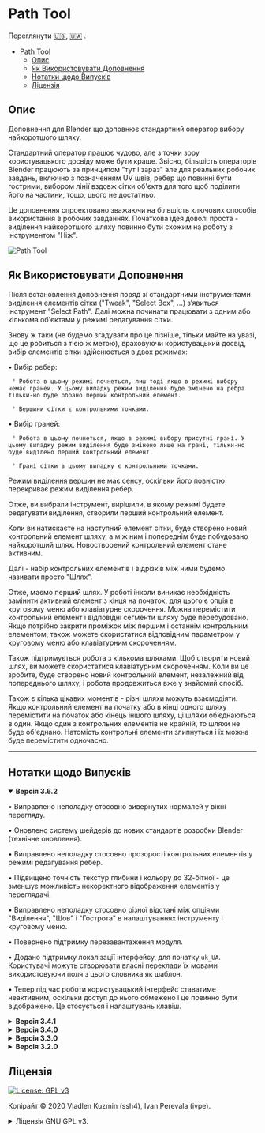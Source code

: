 # Path Tool

Переглянути
[🇺🇸](./README.md),
[🇺🇦](./README_uk.md)
.

- [Path Tool](#path-tool)
  - [Опис](#опис)
  - [Як Використовувати Доповнення](#як-використовувати-доповнення)
  - [Нотатки щодо Випусків](#нотатки-щодо-випусків)
  - [Ліцензія](#ліцензія)

## Опис

Доповнення для Blender що доповнює стандартний оператор вибору найкоротшого шляху.

Стандартний оператор працює чудово, але з точки зору користувацького досвіду може бути краще. Звісно, більшість операторів Blender працюють за принципом "тут і зараз" але для реальних робочих завдань, включно з позначенням UV швів, ребер що повинні бути гострими, вибором лінії вздовж сітки об'єкта для того щоб поділити його на частини, тощо, цього не достатньо.

Це доповнення спроектовано зважаючи на більшість ключових способів використання в робочих завданнях. Початкова ідея доволі проста - виділення найкоротшого шляху повинно бути схожим на роботу з інструментом "Ніж".

![Path Tool](https://github.com/BlenderHQ/path_tool/assets/16822993/c3d6947e-31bf-4da5-84ab-73f3952e8c40)

## Як Використовувати Доповнення

Після встановлення доповнення поряд зі стандартними інструментами виділення елементів сітки ("Tweak", "Select Box", ...) з’явиться інструмент "Select Path". Далі можна починати працювати з одним або кількома об'єктами у режимі редагування сітки.
    
Знову ж таки (не будемо згадувати про це пізніше, тільки майте на увазі, що це робиться з тією ж метою), враховуючи користувацький досвід, вибір елементів сітки здійснюється в двох режимах:

• Вибір ребер:

     ° Робота в цьому режимі почнеться, лиш тоді якщо в режимі вибору немає граней. У цьому випадку режим виділення буде змінено на ребра тільки-но буде обрано перший контрольний елемент.

     ° Вершини сітки є контрольними точками.

• Вибір граней:

     ° Робота в цьому почнеться, якщо в режимі вибору присутні грані. У цьому випадку режим виділення буде змінено лише на грані, тільки-но буде виділено перший контрольний елемент.

     ° Грані сітки в цьому випадку є контрольними точками.

Режим виділення вершин не має сенсу, оскільки його повністю перекриває режим виділення ребер.

Отже, ви вибрали інструмент, вирішили, в якому режимі будете редагувати виділення, створили перший контрольний елемент.

Коли ви натискаєте на наступний елемент сітки, буде створено новий контрольний елемент шляху, а між ним і попереднім буде побудовано найкоротший шлях. Новостворений контрольний елемент стане активним.

Далі - набір контрольних елементів і відрізків між ними будемо називати просто "Шлях".

Отже, маємо перший шлях.
У роботі інколи виникає необхідність замінити активний елемент з кінця на початок, для цього є опція в круговому меню або клавіатурне скорочення. Можна перемістити контрольний елемент і відповідні сегменти шляху буде перебудовано. Якщо потрібно закрити проміжок між першим і останнім контрольним елементом, також можете скористатися відповідним параметром у круговому меню або клавіатурним скороченням.

Також підтримується робота з кількома шляхами. Щоб створити новий шлях, ви можете скористатися клавіатурним скороченням. Коли ви це зробите, буде створено новий контрольний елемент, незалежний від попереднього шляху, і робота продовжиться вже у знайомий спосіб.

Також є кілька цікавих моментів - різні шляхи можуть взаємодіяти. Якщо контрольний елемент на початку або в кінці одного шляху перемістити на початок або кінець іншого шляху, ці шляхи об’єднаються в один. Якщо один з контрольних елементів не крайній, то шляхи не буде об'єднано. Натомість контрольні елементи злипнуться і їх можна буде перемістити одночасно.

---

## Нотатки щодо Випусків

<details open><summary>
<b>Версія 3.6.2</b>
</summary>


• Виправлено неполадку стосовно вивернутих нормалей у вікні перегляду.

• Оновлено систему шейдерів до нових стандартів розробки Blender (технічне оновлення).

• Виправлено неполадку стосовно прозорості контрольних елементів у режимі редагування ребер.

• Підвищено точність текстур глибини і кольору до 32-бітної - це зменшує можливість некоректного відображення елементів у переглядачі.

• Виправлено неполадку стосовно різної відстані між опціями "Виділення", "Шов" і "Гострота" в налаштуваннях інструменту і круговому меню.

• Повернено підтримку перезавантаження модуля.

• Додано підтримку локалізації інтерфейсу, для початку `uk_UA`. Користувачі можуть створювати власні переклади їх мовами використовуючи поля з цього словника як шаблон.

• Тепер під час роботи користувацький інтерфейс ставатиме неактивним, оскільки доступ до нього обмежено і це повинно бути відображено. Це стосується і налаштувань клавіш.
</details>


<details><summary>
<b>Версія 3.4.1</b>
</summary>

* Added "Auto Tweak Options" preferences option. This used to be the operator's default behavior for ease of use, but is now optional and disabled by default. If no mesh element is initially selected, the selection option will be changed to "Extend". If all elements are selected, it will be changed to "Do nothing". The option is in the addon preferences under `Behavior > Auto Tweak Options`.

* Main operator has been fixed in a situation where you do undo and redo and then cancel the operator, after which start a new instance of the operator again

* Added a system of keyboard shortcuts that were previously hardcoded. All of them are available in user preferences. Here, Blender has limitations because it does not provide any possibility to create keymaps for modal operators through the Python API. Among the identified shortcomings (however, they were there before) - it is not possible to assign "Double Click" and "Click-and-Drag" actions to the keys.

* Standard settings that simplify navigation - "Auto Perspective" and "Zoom to Mouse Position" have been added to the behavior settings. This is useful for faster setup.
</details>


<details><summary>
<b>Версія 3.4.0</b>
</summary>

* Fixed selection for meshes with glued geometry. The problem was how the standard `bpy.ops.mesh.select_linked` operator works, which selects part of the mesh according to normals. The simplest example to reproduce is two pyramids glued together with their upper faces cut off.

* Brought back transparency options for drawing paths and their controls.
</details>


<details><summary>
<b>Версія 3.3.0</b>
</summary>

* Fixed possible Blender crashes when changing the anti-aliasing method. The reason was how Blender calculates VAO.

* Fixed incomplete selection of mesh elements when working with edges. The reason was the absence of one of the mesh update calls.

* Fixed the incorrect merging of paths in the case when they are connected to the first control element of the first path with the first control element of the second path. The reason was a typo in determining element indexes.

* Fixed lags when dragging control elements on Linux (tested on Ubuntu). The problem was in the spam of `INBETWEEN_MOUSEMOVE` events by Blender.

* Removed the "Default presets" option from the preferences. Added a completely new system of presets. The new system is more maintainable and native to Blender. Appearance presets have also been added.

</details>


<details><summary>
<b>Версія 3.2.0</b>
</summary>

* Added support for work in all view-ports as well as in all open Blender windows - now there is no binding to a specific viewport in the specific window in which the work was started.

* Added support for anti-aliasing FXAA, SMAA, with configurable options. They are performed sequentially - that is, you can enable only some of these methods for finer tuning on your hardware.

* Changes to the operation logic of operator properties:
    
    * Added operator presets.

    * The option to apply options to tool properties has been removed - now the tool properties and the properties of the current operator session are combined.

    * Options in the pie menu reflect actions for the current path of the operator - it can be reversed, closed, etc. but operator options and access to addon preferences are in a separate submenu. An important change is that now it will not disappear after each tweak of the options.

* Added option from standard operator "Topology distance". It can be enabled for each individual path and enabled by default for all new ones in the operator / tool options.

</details>

## Ліцензія

[![License: GPL v3](https://img.shields.io/badge/License-GPLv3-blue)](https://www.gnu.org/licenses/gpl-3.0)

Копірайт © 2020 Vladlen Kuzmin (ssh4), Ivan Perevala (ivpe).

<details><summary>
Ліцензія GNU GPL v3.
</summary>

```
Доповнення Path Tool для Blender.
Копірайт © 2020 Владлен Кузьмін (ssh4), Іван Перевала (ivpe)

Ця програма — вільне програмне забезпечення: Ви можете розповсюджувати
її та/або вносити зміни відповідно до умов Загальної Публічної
Ліцензії GNU у тому вигляді, у якому вона була опублікована Фундацією
Вільного Програмного Забезпечення, або 3-ї версії Ліцензії, або (на Ваш
розсуд) будь-якої більш пізньої версії.

Ця програма розповсюджується із сподіванням, що вона виявиться
корисною, але БЕЗ БУДЬ-ЯКОЇ ҐАРАНТІЇ, без навіть УЯВНОЇ ҐАРАНТІЇ
КОМЕРЦІЙНОЇ ПРИДАТНОСТІ чи ВІДПОВІДНОСТІ БУДЬ-ЯКОМУ ПЕВНОМУ
ЗАСТОСУВАННЮ. Зверніться до Загальної Публічної Ліцензії GNU за
подробицями.

Ви мали отримати копію Загальної Публічної Ліцензії GNU разом з цією
програмою. Якщо Ви не отримали копії ліцензії, перегляньте
<https://www.gnu.org/licenses/>.
```

Це — неофіційний переклад Загальної Публічної Ліцензії GNU (GNU General Public License, GNU GPL) українською мовою. Цей переклад не був опублікований Фундацією Вільного програмного забезпечення і не встановлює ніяких законодавчих умов щодо розповсюдження програмного забезпечення з використанням GNU GPL. Тільки ориґінальна англійська версія встановлює такі умови. Однак, ми сподіваємось, що цей переклад допоможе україномовним користувачам краще зрозуміти GNU GPL.


</details>